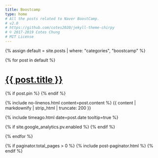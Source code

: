 ```yaml
---
title: Boostcamp
type: home
# All the posts related to Naver BoostCamp.
# v2.0
# https://github.com/cotes2020/jekyll-theme-chirpy
# © 2017-2019 Cotes Chung
# MIT License
---
```


{% assign default = site.posts | where: "categories", "boostcamp" %}


<div id="post-list">


{% for post in default %}

  <div class="post-preview">
    <div class="d-flex justify-content-between pr-xl-2">
      <h1><a href="{{ post.url | relative_url }}">{{ post.title }}</a></h1>
      {% if post.pin %}
        <i class="fas fa-thumbtack fa-fw text-muted mt-1 ml-2 mt-xl-2" data-toggle="tooltip" data-placement="left"
        title="Pinned"></i>
      {% endif %}
    </div>
    <div class="post-content">
      <p>
        {% include no-linenos.html content=post.content %}
        {{ content | markdownify | strip_html | truncate: 200 }}
      </p>
    </div>

<div class="post-meta text-muted">
  <!-- posted date -->
  <i class="far fa-clock fa-fw"></i>
  {% include timeago.html date=post.date tooltip=true %}

  <!-- page views -->
  {% if site.google_analytics.pv.enabled %}
  <i class="far fa-eye fa-fw"></i>
  <span id="pv_{{-post.title-}}" class="pageviews">
    <i class="fas fa-spinner fa-spin fa-fw"></i>
  </span>
  {% endif %}
</div>

  </div> <!-- .post-review -->

{% endfor %}

</div> <!-- #post-list -->

{% if paginator.total_pages > 0 %}
  {% include post-paginator.html %}
{% endif %}

